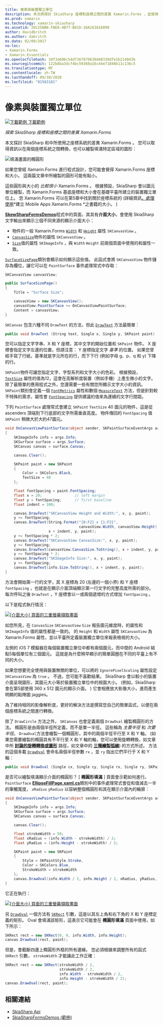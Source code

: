 ```yaml
---
title: 像素與裝置獨立單位
description: 本文將探討 SkiaSharp 座標和座標之間的差異 Xamarin.Forms ，並使用範例程式碼來示範這點。
ms.prod: xamarin
ms.technology: xamarin-skiasharp
ms.assetid: 26C25BB8-FBE8-4B77-B01D-16A163A16890
author: davidbritch
ms.author: dabritch
ms.date: 02/09/2017
no-loc:
- Xamarin.Forms
- Xamarin.Essentials
ms.openlocfilehash: 3df3a606c54d7367079638d48330dfe1b214043b
ms.sourcegitcommit: 122b8ba3dcf4bc59368a16c44e71846b11c136c5
ms.translationtype: MT
ms.contentlocale: zh-TW
ms.lasthandoff: 09/30/2020
ms.locfileid: "91563181"
---
```

# <a name="pixels-and-device-independent-units"></a>像素與裝置獨立單位

[![下載範例](~/media/shared/download.png) 下載範例](https://docs.microsoft.com/samples/xamarin/xamarin-forms-samples/skiasharpforms-demos)

_探索 SkiaSharp 座標和座標之間的差異 Xamarin.Forms_

本文探討 SkiaSharp 和中所使用之座標系統的差異 Xamarin.Forms 。 您可以取得資訊以在兩個座標系統之間轉換，也可以繪製填滿特定區域的圖形：

![填滿畫面的橢圓形](pixels-images/screenfillexample.png)

如果您曾經 Xamarin.Forms 進行程式設計，您可能會覺得 Xamarin.Forms 座標和大小。 這兩篇文章中所繪製的圓形可能有點小。

這些圓形與大小的 *比較很小* Xamarin.Forms 。 根據預設，SkiaSharp 會以圖元單位繪製，而 Xamarin.Forms 基底座標和大小會在基礎平臺所建立的裝置獨立單位上。 您 Xamarin.Forms 可以在第5章中找到關於座標系統的 (詳細資訊[。處理使用](~/xamarin-forms/creating-mobile-apps-xamarin-forms/summaries/chapter05.md)*建立 Mobile Apps Xamarin.Forms *之書籍的大小。 ) 

[**SkewSharpFormsDemos**](/samples/xamarin/xamarin-forms-samples/skiasharpforms-demos)程式中的頁面，其具有**介面大小**，會使用 SkiaSharp 文字輸出來顯示三個不同來源的顯示介面大小：

- 物件的一般 Xamarin.Forms [`Width`](xref:Xamarin.Forms.VisualElement.Width) 和 [`Height`](xref:Xamarin.Forms.VisualElement.Height) 屬性 `SKCanvasView` 。
- [`CanvasSize`](xref:SkiaSharp.Views.Forms.SKCanvasView.CanvasSize)物件的屬性 `SKCanvasView` 。
- [`Size`](xref:SkiaSharp.SKImageInfo.Size)值的屬性 `SKImageInfo` ，與 `Width` `Height` 前兩個頁面中使用的和屬性一致。

[`SurfaceSizePage`](https://github.com/xamarin/xamarin-forms-samples/blob/master/SkiaSharpForms/Demos/Demos/SkiaSharpFormsDemos/Basics/SurfaceSizePage.cs)類別會顯示如何顯示這些值。 此函式會將 `SKCanvasView` 物件儲存為欄位，讓它可以在 `PaintSurface` 事件處理常式中存取：

```csharp
SKCanvasView canvasView;

public SurfaceSizePage()
{
    Title = "Surface Size";

    canvasView = new SKCanvasView();
    canvasView.PaintSurface += OnCanvasViewPaintSurface;
    Content = canvasView;
}
```

`SKCanvas` 包含六種不同 `DrawText` 的方法，但此 [`DrawText`](xref:SkiaSharp.SKCanvas.DrawText(System.String,System.Single,System.Single,SkiaSharp.SKPaint)) 方法最簡單：

```csharp
public void DrawText (String text, Single x, Single y, SKPaint paint)
```

您可以指定文字字串、X 和 Y 座標，其中文字的開始位置和 `SKPaint` 物件。 X 座標會指定文字左邊的位置，但請注意： Y 座標指定文字 *基準* 的位置。 如果您曾經手寫了行紙，基準就是字元所在的行，而下下行 (例如字母 g、p、q 和 y) 下降的行。

`SKPaint`物件可讓您指定文字、字型系列和文字大小的色彩。 根據預設， [`TextSize`](xref:SkiaSharp.SKPaint.TextSize) 屬性的值為12，這會在高解析度裝置（例如手機）上產生微小的文字。 除了最簡單的應用程式之外，您還需要一些有關您所顯示文字大小的資訊。 `SKPaint`類別會定義一個 [`FontMetrics`](xref:SkiaSharp.SKPaint.FontMetrics) 屬性和數個 [`MeasureText`](xref:SkiaSharp.SKPaint.MeasureText(System.String)) 方法，但是針對較不特殊的需求，屬性會 [`FontSpacing`](xref:SkiaSharp.SKPaint.FontSpacing) 提供建議的值來為連續的文字行間距。

下列 `PaintSurface` 處理常式會建立 `SKPaint` `TextSize` 40 圖元的物件，這是從 ascenders 頂端到下行底部的文字所需垂直高度。 物件傳回的 `FontSpacing` 值 `SKPaint` 稍微大於大約47圖元。

```csharp
void OnCanvasViewPaintSurface(object sender, SKPaintSurfaceEventArgs args)
{
    SKImageInfo info = args.Info;
    SKSurface surface = args.Surface;
    SKCanvas canvas = surface.Canvas;

    canvas.Clear();

    SKPaint paint = new SKPaint
    {
        Color = SKColors.Black,
        TextSize = 40
    };

    float fontSpacing = paint.FontSpacing;
    float x = 20;               // left margin
    float y = fontSpacing;      // first baseline
    float indent = 100;

    canvas.DrawText("SKCanvasView Height and Width:", x, y, paint);
    y += fontSpacing;
    canvas.DrawText(String.Format("{0:F2} x {1:F2}",
                                  canvasView.Width, canvasView.Height),
                    x + indent, y, paint);
    y += fontSpacing * 2;
    canvas.DrawText("SKCanvasView CanvasSize:", x, y, paint);
    y += fontSpacing;
    canvas.DrawText(canvasView.CanvasSize.ToString(), x + indent, y, paint);
    y += fontSpacing * 2;
    canvas.DrawText("SKImageInfo Size:", x, y, paint);
    y += fontSpacing;
    canvas.DrawText(info.Size.ToString(), x + indent, y, paint);
}
```

方法會開始第一行的文字，其 X 座標為 20 (左邊的一個小界) 和 Y 座標 `fontSpacing` ，也就是在顯示介面頂端顯示第一行文字的完整高度所需的部分。 每次呼叫之後 `DrawText` ，Y 座標會以一或兩個遞增的方式增加 `fontSpacing` 。

以下是程式執行情況：

[![[介面大小] 頁面的三重螢幕擷取畫面](pixels-images/surfacesize-small.png)](pixels-images/surfacesize-large.png#lightbox "[介面大小] 頁面的三重螢幕擷取畫面")

如您所見，在 `CanvasSize` `SKCanvasView` `Size` 報告圖元維度時，的屬性和 `SKImageInfo` 值的屬性都是一致的。 的 `Height` 和 `Width` 屬性 `SKCanvasView` 為 Xamarin.Forms 屬性，並以平臺所定義裝置獨立單位來報表檢視的大小。

左側的 iOS 7 模擬器在每個裝置獨立單位中都有兩個圖元，而中間的 Android 結點5每個單位有三個圖元。 這就是為什麼稍早顯示的簡單圓圈在不同的平臺上有不同的大小。

如果您想要完全使用與裝置無關的單位，可以將的 `IgnorePixelScaling` 屬性設定 `SKCanvasView` 為 `true` 。 不過，您可能不喜歡結果。 SkiaSharp 會以較小的裝置介面呈現圖形，其圖元大小等於裝置獨立單位中的視圖大小。  (例如，SkiaSharp 會在第5部使用 360 x 512 圖元的顯示介面。 ) 它會相應放大影像大小，進而產生明顯的點陣圖 jaggies。

為了維持相同的影像解析度，更好的解決方法是撰寫您自己的簡單函式，以便在兩個座標系統之間進行轉換。

除了 `DrawCircle` 方法之外， `SKCanvas` 也會定義兩個 `DrawOval` 繪製橢圓形的方法。 橢圓形是由兩個半徑所定義，而不是單一半徑。 這些稱為 *主要半徑* 和 *次要半徑*。 `DrawOval`方法會繪製一個橢圓形，其中的兩個半徑平行至 X 和 Y 軸。  (如果您需要繪製的橢圓具有不平行至 X 和 Y 軸的軸，您可以使用旋轉轉換，如文章中所 [**討論的旋轉轉換或圖形**](../transforms/rotate.md) 路徑，如文章中的 [**三種繪製弧線**](../curves/arcs.md)) 的方式所述。 方法的這個多載 [`DrawOval`](xref:SkiaSharp.SKCanvas.DrawOval(System.Single,System.Single,System.Single,System.Single,SkiaSharp.SKPaint)) 會命名兩個半徑參數 `rx` ，並 `ry` 指出它們平行于 X 和 Y 軸：

```csharp
public void DrawOval (Single cx, Single cy, Single rx, Single ry, SKPaint paint)
```

是否可以繪製填滿顯示介面的橢圓形？ [ **橢圓形填滿** ] 頁面會示範如何進行。 `PaintSurface` [**EllipseFillPage.xaml.cs**](https://github.com/xamarin/xamarin-forms-samples/blob/master/SkiaSharpForms/Demos/Demos/SkiaSharpFormsDemos/Basics/EllipseFillPage.xaml.cs)類別中的事件處理常式會從和值減去一半的筆觸寬度， `xRadius` `yRadius` 以容納整個橢圓形和其在顯示介面內的輪廓：

```csharp
void OnCanvasViewPaintSurface(object sender, SKPaintSurfaceEventArgs args)
{
    SKImageInfo info = args.Info;
    SKSurface surface = args.Surface;
    SKCanvas canvas = surface.Canvas;

    canvas.Clear();

    float strokeWidth = 50;
    float xRadius = (info.Width - strokeWidth) / 2;
    float yRadius = (info.Height - strokeWidth) / 2;

    SKPaint paint = new SKPaint
    {
        Style = SKPaintStyle.Stroke,
        Color = SKColors.Blue,
        StrokeWidth = strokeWidth
    };
    canvas.DrawOval(info.Width / 2, info.Height / 2, xRadius, yRadius, paint);
}
```

它正在執行：

[![[介面大小] 頁面的三重螢幕擷取畫面](pixels-images/ellipsefill-small.png)](pixels-images/ellipsefill-large.png#lightbox "[介面大小] 頁面的三重螢幕擷取畫面")

另 [`DrawOval`](xref:SkiaSharp.SKCanvas.DrawOval(SkiaSharp.SKRect,SkiaSharp.SKPaint)) 一個方法有 [`SKRect`](xref:SkiaSharp.SKRect) 引數，這是以其左上角和右下角的 X 和 Y 座標定義的矩形。 Oval 會填滿該矩形，這表示它可能會在 **橢圓形填滿** 頁面中使用，如下所示：

```csharp
SKRect rect = new SKRect(0, 0, info.Width, info.Height);
canvas.DrawOval(rect, paint);
```

但是，會截斷四邊上橢圓形外框的所有邊緣。 您必須根據來調整所有的函式 `SKRect` 引數， `strokeWidth` 才能讓此工作正確：

```csharp
SKRect rect = new SKRect(strokeWidth / 2,
                         strokeWidth / 2,
                         info.Width - strokeWidth / 2,
                         info.Height - strokeWidth / 2);
canvas.DrawOval(rect, paint);
```

## <a name="related-links"></a>相關連結

- [SkiaSharp Api](/dotnet/api/skiasharp)
- [SkiaSharpFormsDemos (範例) ](/samples/xamarin/xamarin-forms-samples/skiasharpforms-demos)